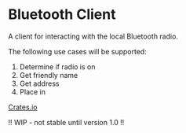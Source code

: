 # Bluetooth Client
A client for interacting with the local Bluetooth radio.

The following use cases will be supported:

1. Determine if radio is on
2. Get friendly name
3. Get address
4. Place in 

[Crates.io](https://crates.io/crates/bluetooth_client)

!! WIP - not stable until version 1.0 !!
